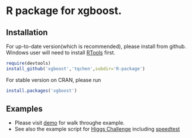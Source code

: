 # R package for xgboost.

## Installation

For up-to-date version(which is recommended), please install from github. Windows user will need to install [RTools](http://cran.r-project.org/bin/windows/Rtools/) first.

```r
require(devtools)
install_github('xgboost','tqchen',subdir='R-package')
```

For stable version on CRAN, please run

```r
install.packages('xgboost')
```

## Examples

* Please visit [demo](https://github.com/tqchen/xgboost/blob/master/R-package/inst/examples/demo.R) for walk throughe example.
* See also the example script for [Higgs Challenge](https://github.com/tqchen/xgboost/tree/master/demo/kaggle-higgs) including [speedtest](https://github.com/tqchen/xgboost/blob/master/demo/kaggle-higgs/speedtest.R)
